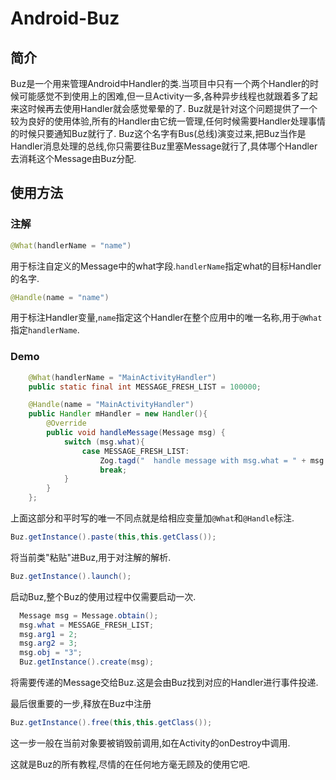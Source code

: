 # Android-Buz
## 简介
Buz是一个用来管理Android中Handler的类.当项目中只有一个两个Handler的时候可能感觉不到使用上的困难,但一旦Activity一多,各种异步线程也就跟着多了起来这时候再去使用Handler就会感觉晕晕的了.
Buz就是针对这个问题提供了一个较为良好的使用体验,所有的Handler由它统一管理,任何时候需要Handler处理事情的时候只要通知Buz就行了.
Buz这个名字有Bus(总线)演变过来,把Buz当作是Handler消息处理的总线,你只需要往Buz里塞Message就行了,具体哪个Handler去消耗这个Message由Buz分配.

## 使用方法

### 注解
```java
@What(handlerName = "name")
```
用于标注自定义的Message中的what字段.`handlerName`指定what的目标Handler的名字.

```java
@Handle(name = "name")
```
用于标注Handler变量,`name`指定这个Handler在整个应用中的唯一名称,用于`@What`指定`handlerName`.

### Demo
```java
    @What(handlerName = "MainActivityHandler")
    public static final int MESSAGE_FRESH_LIST = 100000;

    @Handle(name = "MainActivityHandler")
    public Handler mHandler = new Handler(){
        @Override
        public void handleMessage(Message msg) {
            switch (msg.what){
                case MESSAGE_FRESH_LIST:
                    Zog.tagd("  handle message with msg.what = " + msg.what + " arg1 = " + msg.arg1 + "  arg2 = " + msg.arg2 + "   obj = " + msg.obj);
                    break;
            }
        }
    };
```
上面这部分和平时写的唯一不同点就是给相应变量加`@What`和`@Handle`标注.

```java
Buz.getInstance().paste(this,this.getClass());
```
将当前类"粘贴"进Buz,用于对注解的解析.
```java
Buz.getInstance().launch();
```
启动Buz,整个Buz的使用过程中仅需要启动一次.
```java
  Message msg = Message.obtain();
  msg.what = MESSAGE_FRESH_LIST;
  msg.arg1 = 2;
  msg.arg2 = 3;
  msg.obj = "3";
  Buz.getInstance().create(msg);
```
将需要传递的Message交给Buz.这是会由Buz找到对应的Handler进行事件投递.

最后很重要的一步,释放在Buz中注册
```java
Buz.getInstance().free(this,this.getClass());
```
这一步一般在当前对象要被销毁前调用,如在Activity的onDestroy中调用.

这就是Buz的所有教程,尽情的在任何地方毫无顾及的使用它吧.